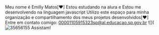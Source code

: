 Meu nome é Emilly Matos[❤]
Estou estudando na alura e
Estou me desenvolvendo na linguagem javascript
Utilizo este espaço para minha organização e compartilhamento dos meus projetos desenvolvidos[❤]
Entre em contato comigo: 00001105915323sp@al.educacao.sp.gov.br
![](![35656155](https://github.com/Matoss04/Matos04/assets/170728486/1a99400b-76da-4514-8ccf-afa123cc631c)
Assistam!

